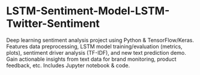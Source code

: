 # LSTM-Sentiment-Model-LSTM-Twitter-Sentiment
Deep learning sentiment analysis project using Python &amp; TensorFlow/Keras. Features data preprocessing, LSTM model training/evaluation (metrics, plots), sentiment driver analysis (TF-IDF), and new text prediction demo. Gain actionable insights from text data for brand monitoring, product feedback, etc. Includes Jupyter notebook &amp; code.
